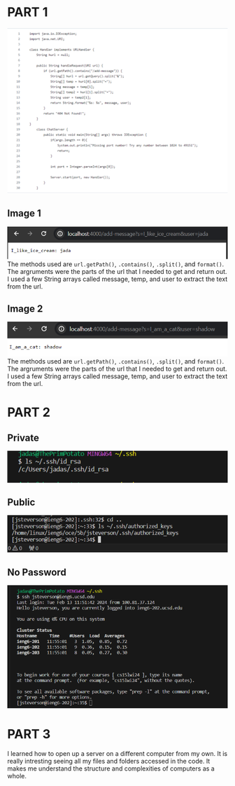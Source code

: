 # PART 1
![Image](server2code.png)

## Image 1
![Image](jadaserver.png)
The methods used are `url.getPath()`, `.contains()`, `.split()`, and `format()`. The argruments were the parts of the url that I needed to get and return out. I used a few String arrays called message, temp, and user to extract the text from the url.

## Image 2
![Image](severshadow.png)
The methods used are `url.getPath()`, `.contains()`, `.split()`, and `format()`. The argruments were the parts of the url that I needed to get and return out. I used a few String arrays called message, temp, and user to extract the text from the url.

# PART 2

## Private
![Image](Lab2private.png)

## Public
![Image](Lab2public.png)	

## No Password
![Image](Lab2terminal.png)	

# PART 3

I learned how to open up a server on a different computer from my own. It is really intresting seeing all my files and folders accessed in the code. It makes me understand the structure and complexities of computers as a whole.

